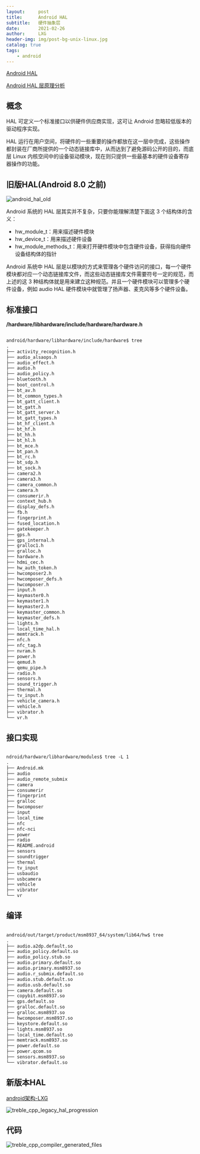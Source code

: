 ```yaml
---
layout:     post
title:      Android HAL
subtitle:   硬件抽象层
date:       2021-02-26
author:     LXG
header-img: img/post-bg-unix-linux.jpg
catalog: true
tags:
    - android
---
```


[Android HAL](https://source.android.google.cn/devices/architecture/hal)

[Android HAL 层原理分析](https://flyflypeng.github.io/android/2017/03/26/Android-HAL%E5%B1%82%E5%8E%9F%E7%90%86%E5%88%86%E6%9E%90.html)

## 概念

HAL 可定义一个标准接口以供硬件供应商实现，这可让 Android 忽略较低版本的驱动程序实现。

HAL 运行在用户空间，将硬件的一些重要的操作都放在这一层中完成，这些操作都封装在厂商所提供的一个动态链接库中，从而达到了避免源码公开的目的，而底层 Linux 内核空间中的设备驱动模块，现在则只提供一些最基本的硬件设备寄存器操作的功能。

## 旧版HAL(Android 8.0 之前)

![android_hal_old](/images/android/hal/android_hal_old.png)

Android 系统的 HAL 层其实并不复杂，只要你能理解清楚下面这 3 个结构体的含义：

* hw_module_t：用来描述硬件模块
* hw_device_t：用来描述硬件设备
* hw_module_methods_t：用来打开硬件模块中包含硬件设备，获得指向硬件设备结构体的指针

Android 系统中 HAL 层是以模块的方式来管理各个硬件访问的接口，每一个硬件模块都对应一个动态链接库文件，而这些动态链接库文件需要符号一定的规范，而上述的这 3 种结构体就是用来建立这种规范。并且一个硬件模块可以管理多个硬件设备，例如 audio HAL 硬件模块中就管理了扬声器、麦克风等多个硬件设备。

## 标准接口

**/hardware/libhardware/include/hardware/hardware.h**

```txt

android/hardware/libhardware/include/hardware$ tree
.
├── activity_recognition.h
├── audio_alsaops.h
├── audio_effect.h
├── audio.h
├── audio_policy.h
├── bluetooth.h
├── boot_control.h
├── bt_av.h
├── bt_common_types.h
├── bt_gatt_client.h
├── bt_gatt.h
├── bt_gatt_server.h
├── bt_gatt_types.h
├── bt_hf_client.h
├── bt_hf.h
├── bt_hh.h
├── bt_hl.h
├── bt_mce.h
├── bt_pan.h
├── bt_rc.h
├── bt_sdp.h
├── bt_sock.h
├── camera2.h
├── camera3.h
├── camera_common.h
├── camera.h
├── consumerir.h
├── context_hub.h
├── display_defs.h
├── fb.h
├── fingerprint.h
├── fused_location.h
├── gatekeeper.h
├── gps.h
├── gps_internal.h
├── gralloc1.h
├── gralloc.h
├── hardware.h
├── hdmi_cec.h
├── hw_auth_token.h
├── hwcomposer2.h
├── hwcomposer_defs.h
├── hwcomposer.h
├── input.h
├── keymaster0.h
├── keymaster1.h
├── keymaster2.h
├── keymaster_common.h
├── keymaster_defs.h
├── lights.h
├── local_time_hal.h
├── memtrack.h
├── nfc.h
├── nfc_tag.h
├── nvram.h
├── power.h
├── qemud.h
├── qemu_pipe.h
├── radio.h
├── sensors.h
├── sound_trigger.h
├── thermal.h
├── tv_input.h
├── vehicle_camera.h
├── vehicle.h
├── vibrator.h
└── vr.h

```

## 接口实现

```txt

ndroid/hardware/libhardware/modules$ tree -L 1
.
├── Android.mk
├── audio
├── audio_remote_submix
├── camera
├── consumerir
├── fingerprint
├── gralloc
├── hwcomposer
├── input
├── local_time
├── nfc
├── nfc-nci
├── power
├── radio
├── README.android
├── sensors
├── soundtrigger
├── thermal
├── tv_input
├── usbaudio
├── usbcamera
├── vehicle
├── vibrator
└── vr

```

## 编译

```txt

android/out/target/product/msm8937_64/system/lib64/hw$ tree
.
├── audio.a2dp.default.so
├── audio_policy.default.so
├── audio_policy.stub.so
├── audio.primary.default.so
├── audio.primary.msm8937.so
├── audio.r_submix.default.so
├── audio.stub.default.so
├── audio.usb.default.so
├── camera.default.so
├── copybit.msm8937.so
├── gps.default.so
├── gralloc.default.so
├── gralloc.msm8937.so
├── hwcomposer.msm8937.so
├── keystore.default.so
├── lights.msm8937.so
├── local_time.default.so
├── memtrack.msm8937.so
├── power.default.so
├── power.qcom.so
├── sensors.msm8937.so
└── vibrator.default.so

```

## 新版本HAL

[android架构-LXG](https://lixiaogang03.github.io/2020/10/16/Android%E6%9E%B6%E6%9E%84/)

![treble_cpp_legacy_hal_progression](/images/android/android_r/treble_cpp_legacy_hal_progression.png)

## 代码

![treble_cpp_compiler_generated_files](/images/android/android_r/treble_cpp_compiler_generated_files.png)





